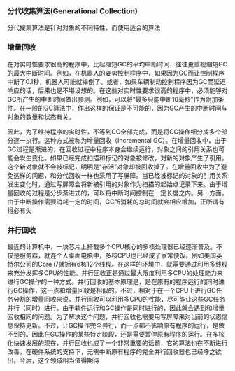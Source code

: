 ### 分代收集算法\(Generational Collection\)

分代搜集算法是针对对象的不同特性，而使用适合的算法

### 增量回收

在对实时性要求很高的程序中，比起缩短GC的平均中断时间，往往更重视缩短GC的最大中断时间。例如，在机器人的姿势控制程序中，如果因为GC而让控制程序中断了0.1秒，机器人可能就摔倒了。或者，如果车辆制动控制程序因为GC而延迟响应的话，后果也是不堪设想的。在这些对实时性要求很高的程序中，必须能够对GC所产生的中断时间做出预测。例如，可以将“最多只能中断10毫秒”作为附加条件。在一般的GC算法中，作出这样的保证是不可能的，因为GC产生的中断时间与对象的数量和状态有关。

因此，为了维持程序的实时性，不等到GC全部完成，而是将GC操作细分成多个部分逐一执行。这种方式被称为增量回收（Incremental GC）。在增量回收中，由于GC过程是渐进的，在回收过程中程序本身会继续运行，对象之间的引用关系也可能会发生变化。如果已经完成扫描和标记的对象被修改，对新的对象产生了引用，这个新对象就不会被标记，明明是“存活”对象却被回收掉了。在增量回收中为了避免这样的问题，和分代回收一样也采用了写屏障。当已经被标记的对象的引用关系发生变化时，通过写屏障会将新被引用的对象作为扫描的起始点记录下来。由于增量回收的过程是分步渐进式的，可以将中断时间控制在一定长度之内。另一方面，由于中断操作需要消耗一定的时间，GC所消耗的总时间就会相应增加，正所谓有得必有失

### 并行回收

最近的计算机中，一块芯片上搭载多个CPU核心的多核处理器已经逐渐普及。不仅是服务器，就连个人桌面电脑中，多核CPU也已经成了家常便饭。例如美国英特尔公司的Core i7就拥有6核12个线程。在这样的环境中，就需要通过利用多线程来充分发挥多CPU的性能。并行回收正是通过最大限度利用多CPU的处理能力来进行GC操作的一种方式。并行回收的基本原理是，是在原有的程序运行的同时进行GC操作，这一点和增量回收是相似的。不过，相对于在一个CPU上进行GC任务分割的增量回收来说，并行回收可以利用多CPU的性能，尽可能让这些GC任务并行（同时）进行。由于软件运行和GC操作是同时进行的，因此就会遇到和增量回收相同的问题。为了解决这个问题，并行回收也需要用写屏障来对当前的状态信息保持更新。不过，让GC操作完全并行，而一点都不影响原有程序的运行，是做不到的。因此在GC操作的某些特定阶段，还是需要暂停原有程序的运行。在多核化快速发展的现在，并行回收也成了一个非常重要的话题，它的算法也在不断进行改善。在硬件系统的支持下，无需中断原有程序的完全并行回收器也已经呼之欲出。今后，这个领域相当值得期待

